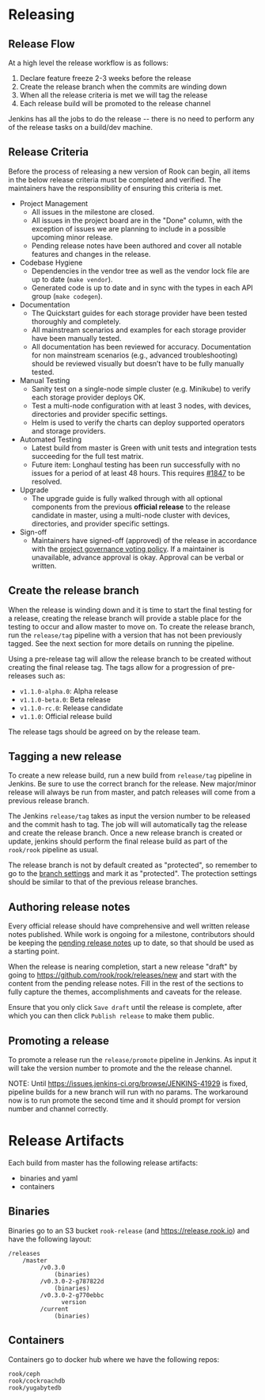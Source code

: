 # Releasing

## Release Flow

At a high level the release workflow is as follows:

1. Declare feature freeze 2-3 weeks before the release
1. Create the release branch when the commits are winding down
1. When all the release criteria is met we will tag the release
1. Each release build will be promoted to the release channel

Jenkins has all the jobs to do the release -- there is no need to perform any of the release tasks on a build/dev machine.

## Release Criteria

Before the process of releasing a new version of Rook can begin, all items in the below release criteria must be completed and verified.
The maintainers have the responsibility of ensuring this criteria is met.

* Project Management
  * All issues in the milestone are closed.
  * All issues in the project board are in the "Done" column, with the exception of issues we are planning to include in a possible upcoming minor release.
  * Pending release notes have been authored and cover all notable features and changes in the release.
* Codebase Hygiene
  * Dependencies in the vendor tree as well as the vendor lock file are up to date (`make vendor`).
  * Generated code is up to date and in sync with the types in each API group (`make codegen`).
* Documentation
  * The Quickstart guides for each storage provider have been tested thoroughly and completely.
  * All mainstream scenarios and examples for each storage provider have been manually tested.
  * All documentation has been reviewed for accuracy.  Documentation for non mainstream scenarios (e.g., advanced troubleshooting) should be reviewed visually but doesn’t have to be fully manually tested.
* Manual Testing
  * Sanity test on a single-node simple cluster (e.g. Minikube) to verify each storage provider deploys OK.
  * Test a multi-node configuration with at least 3 nodes, with devices, directories and provider specific settings.
  * Helm is used to verify the charts can deploy supported operators and storage providers.
* Automated Testing
  * Latest build from master is Green with unit tests and integration tests succeeding for the full test matrix.
  * Future item: Longhaul testing has been run successfully with no issues for a period of at least 48 hours.  This requires [#1847](https://github.com/rook/rook/issues/1847) to be resolved.
* Upgrade
  * The upgrade guide is fully walked through with all optional components from the previous **official release** to the release candidate in master, using a multi-node cluster with devices, directories, and provider specific settings.
* Sign-off
  * Maintainers have signed-off (approved) of the release in accordance with the [project governance voting policy](/GOVERNANCE.md#conflict-resolution-and-voting). If a maintainer is unavailable, advance approval is okay.  Approval can be verbal or written.

## Create the release branch

When the release is winding down and it is time to start the final testing for a release, creating the release branch
will provide a stable place for the testing to occur and allow master to move on. To create the release branch,
run the `release/tag` pipeline with a version that has not been previously tagged. See the next section for more details
on running the pipeline.

Using a pre-release tag will allow the release branch to be created without creating the final release tag.
The tags allow for a progression of pre-releases such as:
- `v1.1.0-alpha.0`: Alpha release
- `v1.1.0-beta.0`: Beta release
- `v1.1.0-rc.0`: Release candidate
- `v1.1.0`: Official release build

The release tags should be agreed on by the release team.


## Tagging a new release

To create a new release build, run a new build from `release/tag` pipeline in Jenkins. Be sure to use the correct branch for the
release. New major/minor release will always be run from master, and patch releases will come from a previous release branch.

The Jenkins `release/tag` takes as input the version number to be released and the commit hash to tag.
The job will will automatically tag the release and create the release branch.
Once a new release branch is created or update, jenkins should perform the final release build as part of the `rook/rook` pipeline as usual.

The release branch is not by default created as "protected", so remember to go to the [branch settings](https://github.com/rook/rook/settings/branches) and mark it as "protected".
The protection settings should be similar to that of the previous release branches.

## Authoring release notes

Every official release should have comprehensive and well written release notes published.
While work is ongoing for a milestone, contributors should be keeping the [pending release notes](/PendingReleaseNotes.md) up to date, so that should be used as a starting point.

When the release is nearing completion, start a new release "draft" by going to https://github.com/rook/rook/releases/new and start with the content from the pending release notes.
Fill in the rest of the sections to fully capture the themes, accomplishments and caveats for the release.

Ensure that you only click `Save draft` until the release is complete, after which you can then click `Publish release` to make them public.

## Promoting a release

To promote a release run the `release/promote` pipeline in Jenkins. As input it will take the version number to promote and the the release channel.

NOTE: Until https://issues.jenkins-ci.org/browse/JENKINS-41929 is fixed, pipeline builds for a new branch will run with no params. The workaround now is to run promote the second time and it should prompt for version number and channel correctly.

# Release Artifacts

Each build from master has the following release artifacts:
- binaries and yaml
- containers

## Binaries

Binaries go to an S3 bucket `rook-release` (and https://release.rook.io) and have the following layout:

```
/releases
    /master
         /v0.3.0
             (binaries)
         /v0.3.0-2-g787822d
             (binaries)
         /v0.3.0-2-g770ebbc
               version
         /current
             (binaries)
```

## Containers

Containers go to docker hub where we have the following repos:

```
rook/ceph
rook/cockroachdb
rook/yugabytedb
```

